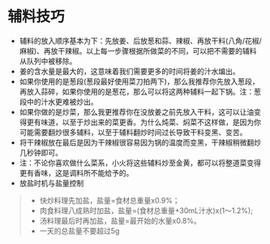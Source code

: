 # 辅料技巧

* 辅料的放入顺序基本为下：先放姜、后放葱和蒜、辣椒、再放干料(八角/花椒/麻椒)、再放干辣椒。以上每一步骤根据所做菜的不同，可以把不需要的辅料从队列中被移除。
* 姜的含水量是最大的，这意味着我们需要更多的时间将姜的汁水煸出。
* 如果你使用的是葱段(葱段最好使用菜刀拍两下)，那么我推荐你先放入葱段，再放入蒜碎，如果你使用的是葱花，那么可以将这两种辅料一起下锅。注：葱段中的汁水更难被炒出。
* 如果你做的是炒菜，那么我更推荐你在没放姜之前先放入干料，这可以让油变得更有味道，以至于炒出来的菜更香。为什么炖菜、焖菜不这样做，是因为你可能需要翻炒很多辅料，以至于辅料翻炒时间过长导致干料变黑、变苦。
* 将干辣椒放在最后是因为干辣椒很容易因为锅的温度而变黑，干辣椒稍微翻炒几秒钟即可。
* 注：不论你喜欢做什么菜系，小火将这些辅料炒至金黄，都可以将整道菜变得更有香味，这是调料所不能给予的。
* 放盐时机与盐量控制
> * 快炒料理先加盐，盐量=食材总重量x0.9%；
> * 肉食料理八成熟时加盐，盐量=(食材总重量+30mL汁水)x(1～1.2%); 
> * 汤料理最后时再加盐，盐量=最开始的水量x0.8%。
> * 一天的总盐量不要超过5g
